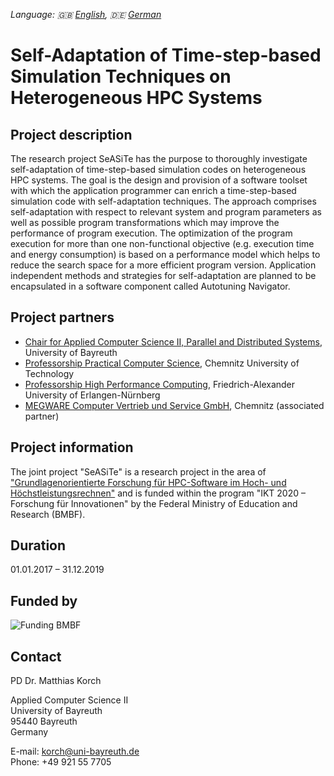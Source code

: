 _Language: :uk: [English](index_en.md), :de: [German](index.md)_

# Self-Adaptation of Time-step-based Simulation Techniques on Heterogeneous HPC Systems

## Project description

The research project SeASiTe has the purpose to thoroughly investigate
self-adaptation of time-step-based simulation codes on heterogeneous HPC
systems. The goal is the design and provision of a software toolset with which
the application programmer can enrich a time-step-based simulation code with
self-adaptation techniques. The approach comprises self-adaptation with
respect to relevant system and program parameters as well as possible program
transformations which may improve the performance of program execution. The
optimization of the program execution for more than one non-functional
objective (e.g. execution time and energy consumption) is based on a
performance model which helps to reduce the search space for a more efficient
program version. Application independent methods and strategies for
self-adaptation are planned to be encapsulated in a software component called
Autotuning Navigator.

## Project partners

* [Chair for Applied Computer Science II, Parallel and Distributed Systems](http://www.ai2.uni-bayreuth.de/en/), University of Bayreuth
* [Professorship Practical Computer Science](https://www.tu-chemnitz.de/informatik/PI/index.php.en), Chemnitz University of Technology
* [Professorship High Performance Computing](http://www.hpc.informatik.uni-erlangen.de/), Friedrich-Alexander University of Erlangen-Nürnberg
* [MEGWARE Computer Vertrieb und Service GmbH](http://www.megware.com/en.html), Chemnitz (associated partner)

## Project information

The joint project "SeASiTe" is a research project in the area of
["Grundlagenorientierte Forschung für HPC-Software im Hoch- und
Höchstleistungsrechnen"](https://www.bmbf.de/foerderungen/bekanntmachung.php?B=1105)
and is funded within the program "IKT 2020 – Forschung für Innovationen" by
the Federal Ministry of Education and Research (BMBF).

## Duration

01.01.2017 – 31.12.2019 

## Funded by

![Funding BMBF](https://raw.githubusercontent.com/wiki/RRZE-HPC/likwid/images/BMBF.png)

## Contact

PD Dr. Matthias Korch

Applied Computer Science II  
University of Bayreuth  
95440 Bayreuth  
Germany

E-mail: [korch@uni-bayreuth.de](mailto:korch@uni-bayreuth.de)  
Phone: +49 921 55 7705
